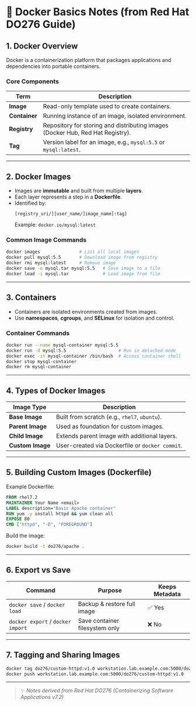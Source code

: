 
# 🐳 Docker Basics Notes (from Red Hat DO276 Guide)

## **1. Docker Overview**
Docker is a containerization platform that packages applications and dependencies into portable containers.

### **Core Components**
| Term | Description |
|------|--------------|
| **Image** | Read-only template used to create containers. |
| **Container** | Running instance of an image, isolated environment. |
| **Registry** | Repository for storing and distributing images (Docker Hub, Red Hat Registry). |
| **Tag** | Version label for an image, e.g., `mysql:5.5` or `mysql:latest`. |

---

## **2. Docker Images**
- Images are **immutable** and built from multiple **layers**.  
- Each layer represents a step in a **Dockerfile**.  
- Identified by:  
  ```
  [registry_uri/][user_name/]image_name[:tag]
  ```
  Example: `docker.io/mysql:latest`

### **Common Image Commands**
```bash
docker images               # List all local images
docker pull mysql:5.5       # Download image from registry
docker rmi mysql:latest     # Remove image
docker save -o mysql.tar mysql:5.5   # Save image to a file
docker load -i mysql.tar             # Load image from file
```

---

## **3. Containers**
- Containers are isolated environments created from images.  
- Use **namespaces**, **cgroups**, and **SELinux** for isolation and control.

### **Container Commands**
```bash
docker run --name mysql-container mysql:5.5
docker run -d mysql:5.5                    # Run in detached mode
docker exec -it mysql-container /bin/bash  # Access container shell
docker stop mysql-container
docker rm mysql-container
```

---

## **4. Types of Docker Images**
| Image Type | Description |
|-------------|--------------|
| **Base Image** | Built from scratch (e.g., `rhel7`, `ubuntu`). |
| **Parent Image** | Used as foundation for custom images. |
| **Child Image** | Extends parent image with additional layers. |
| **Custom Image** | User-created via Dockerfile or `docker commit`. |

---

## **5. Building Custom Images (Dockerfile)**
Example Dockerfile:
```Dockerfile
FROM rhel7.2
MAINTAINER Your Name <email>
LABEL description="Basic Apache container"
RUN yum -y install httpd && yum clean all
EXPOSE 80
CMD ["httpd", "-D", "FOREGROUND"]
```

Build the image:
```bash
docker build -t do276/apache .
```

---

## **6. Export vs Save**
| Command | Purpose | Keeps Metadata |
|----------|----------|----------------|
| `docker save` / `docker load` | Backup & restore full image | ✅ Yes |
| `docker export` / `docker import` | Save container filesystem only | ❌ No |

---

## **7. Tagging and Sharing Images**
```bash
docker tag do276/custom-httpd:v1.0 workstation.lab.example.com:5000/do276/custom-httpd:v1.0
docker push workstation.lab.example.com:5000/do276/custom-httpd:v1.0
```

---

> ✨ *Notes derived from Red Hat DO276 (Containerizing Software Applications v7.2)*
